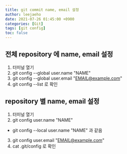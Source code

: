 ```yaml
---
title: git commit name, email 설정
author: leejaeho
date: 2021-07-26 01:45:00 +0900
categories: [Git]
tags: [git config]
toc: false
---
```


## 전체 repository 에 name, email 설정
1. 터미널 열기
2. git config --global user.name "NAME"
3. git config --global user.email "EMAIL@example.com"
4. git config --list 로 확인

## repository 별 name, email 설정
1. 터미널 열기
2. git config user.name "NAME"
  - git config --local user.name "NAME" 과 같음
3. git config user.email "EMAIL@example.com"
4. cat .git/config 로 확인

